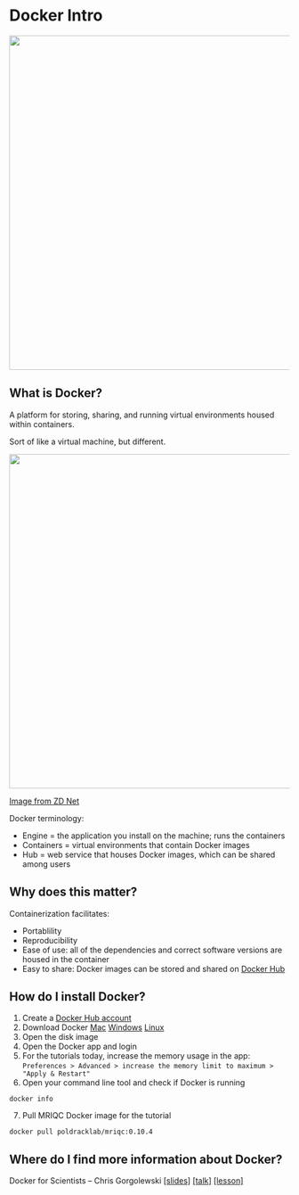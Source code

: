 # Docker Intro

<img src="https://cdn-images-1.medium.com/max/1600/1*126sHZF_Xo8TVuk6ybWnlA.png" width="600">

## What is Docker?
A platform for storing, sharing, and running virtual environments housed within containers. 

Sort of like a virtual machine, but different. 

<img src="https://zdnet2.cbsistatic.com/hub/i/r/2017/05/08/af178c5a-64dd-4900-8447-3abd739757e3/resize/770xauto/78abd09a8d41c182a28118ac0465c914/docker-vm-container.png" width="600">

[Image from ZD Net](https://www.zdnet.com/article/what-is-docker-and-why-is-it-so-darn-popular/)

Docker terminology:  
* Engine = the application you install on the machine; runs the containers  
* Containers = virtual environments  that contain Docker images
* Hub = web service that houses Docker images, which can be shared among users

## Why does this matter?
Containerization facilitates:  
* Portablility  
* Reproducibility  
* Ease of use: all of the dependencies and correct software versions are housed in the container  
* Easy to share: Docker images can be stored and shared on [Docker Hub](https://hub.docker.com/)

## How do I install Docker?
1. Create a [Docker Hub account](https://hub.docker.com/)
2. Download Docker [Mac](https://docs.docker.com/docker-for-mac/install/)  [Windows](https://docs.docker.com/docker-for-windows/install/) [Linux](https://docs.docker.com/install/linux/docker-ce/ubuntu/)
3. Open the disk image
4. Open the Docker app and login
5. For the tutorials today, increase the memory usage in the app: `Preferences > Advanced > increase the memory limit to maximum > "Apply & Restart"`
6. Open your command line tool and check if Docker is running
```
docker info
```
7. Pull MRIQC Docker image for the tutorial
```
docker pull poldracklab/mriqc:0.10.4
```

## Where do I find more information about Docker?
Docker for Scientists – Chris Gorgolewski [[slides]](https://www.slideshare.net/chrisfilo1/docker-for-scientists)  [[talk]](https://www.youtube.com/watch?v=wAATYzn8O54&t=11s) [[lesson]](https://github.com/neurohackweek/docker-for-scientists)
